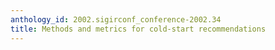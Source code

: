 ```yaml
---
anthology_id: 2002.sigirconf_conference-2002.34
title: Methods and metrics for cold-start recommendations
---
```

